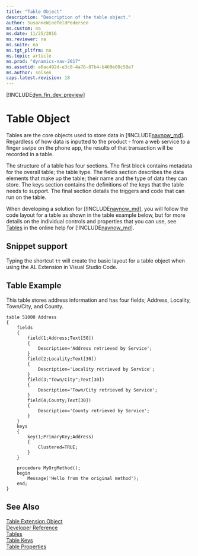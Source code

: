 ```yaml
---
title: "Table Object"
description: "Description of the table object."
author: SusanneWindfeldPedersen
ms.custom: na
ms.date: 11/25/2016
ms.reviewer: na
ms.suite: na
ms.tgt_pltfrm: na
ms.topic: article
ms.prod: "dynamics-nav-2017"
ms.assetid: a0ac492d-e3c8-4a76-87b4-b469e08c58e7
ms.author: solsen
caps.latest.revision: 18
---
```


[!INCLUDE[dyn_fin_dev_preview](../dynamics-nav/includes/newdev_dev_preview.md)]

# Table Object
Tables are the core objects used to store data in [!INCLUDE[navnow_md](includes/navnow_md.md)]. Regardless of how data is inputted to the product - from a web service to a finger swipe on the phone app, the results of that transaction will be recorded in a table.

The structure of a table has four sections. The first block contains metadata for the overall table; the table type. The fields section describes the data elements that make up the table; their name and the type of data they can store. The keys section contains the definitions of the keys that the table needs to support. The final section details the triggers and code that can run on the table.

When developing a solution for [!INCLUDE[navnow_md](includes/navnow_md.md)], you will follow the code layout for a table as shown in the table example below, but for more details on the individual controls and properties that you can use, see [Tables](tables.md) in the online help for [!INCLUDE[navnow_md](includes/navnow_md.md)].

## Snippet support
Typing the shortcut ```tt``` will create the basic layout for a table object when using the AL Extension in Visual Studio Code.

## Table Example
This table stores address information and has four fields; Address, Locality, Town/City, and County.

```
table 51000 Address
{
    fields
    {
        field(1;Address;Text[50])
        {
            Description='Address retrieved by Service';
        }
        field(2;Locality;Text[30])
        {
            Description='Locality retrieved by Service';
        }
        field(3;"Town/City";Text[30])
        {
            Description='Town/City retrieved by Service';
        }
        field(4;County;Text[30])
        {
            Description='County retrieved by Service';
        }
    }
    keys
    {
        key(1;PrimaryKey;Address)
        {
            Clustered=TRUE;
        }
    }

    procedure MyOrgMethod();
    begin
        Message('Hello from the original method');
    end;
}
```

## See Also
[Table Extension Object](newdev-table-ext-object.md)  
[Developer Reference](newdev-reference-overview.md)  
[Tables](tables.md)  
[Table Keys](table-keys.md)  
[Table Properties](table-properties.md)
